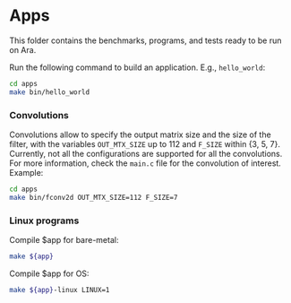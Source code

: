 # Apps

This folder contains the benchmarks, programs, and tests ready to be run on Ara.

Run the following command to build an application. E.g., `hello_world`:

```bash
cd apps
make bin/hello_world
```

### Convolutions

Convolutions allow to specify the output matrix size and the size of the filter, with the variables `OUT_MTX_SIZE` up to 112 and `F_SIZE` within {3, 5, 7}. Currently, not all the configurations are supported for all the convolutions. For more information, check the `main.c` file for the convolution of interest.
Example:

```bash
cd apps
make bin/fconv2d OUT_MTX_SIZE=112 F_SIZE=7
```

### Linux programs

Compile $app for bare-metal:

```bash
make ${app}
```

Compile $app for OS:

```bash
make ${app}-linux LINUX=1
```
